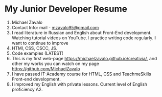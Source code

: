 # My Junior Developer Resume

1. Michael Zavalo
2. Contact Info: mail - mzavalo95@gmail.com
3. I read literature in Russian and English about Front-End development. Watching tutorial videos on YouTube. I practice writing code regularly. I want to continue to improve
4. HTMl, CSS, CSCC, JS. 
5. Code examples (LATEST)
6. This is my first web-page https://michaelzavalo.github.io/creativia/, and other my works you can watch on my page https://github.com/MichaelZavalo
7. I have passed IT-Academy course for HTML, CSS and TeachmeSkills Front-end development.
8. I improved my English with private lessons. Current level of English proficiency A2.
